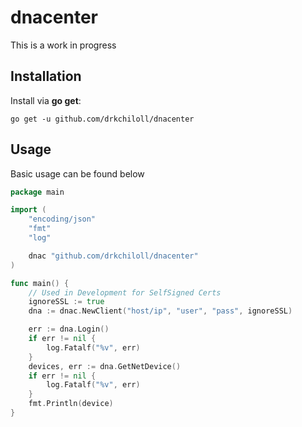 # dnacenter
This is a work in progress

## Installation

Install via **go get**:

```shell
go get -u github.com/drkchiloll/dnacenter
```

## Usage
Basic usage can be found below

```go
package main

import (
    "encoding/json"
    "fmt"
    "log"

    dnac "github.com/drkchiloll/dnacenter"
)

func main() {
    // Used in Development for SelfSigned Certs
    ignoreSSL := true
    dna := dnac.NewClient("host/ip", "user", "pass", ignoreSSL)

    err := dna.Login()
    if err != nil {
        log.Fatalf("%v", err)
    }
    devices, err := dna.GetNetDevice()
    if err != nil {
        log.Fatalf("%v", err)
    }
    fmt.Println(device)
}
```
